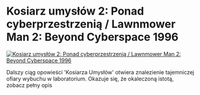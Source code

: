 Kosiarz umysłów 2: Ponad cyberprzestrzenią / Lawnmower Man 2: Beyond Cyberspace 1996 
=============
[![Kosiarz umysłów 2: Ponad cyberprzestrzenią / Lawnmower Man 2: Beyond Cyberspace 1996 ](http://vidos.pl/images/player.gif)](http://vidos.pl/kosiarz-umyslow-2-ponad-cyberprzestrzenia-lawnmower-man-2-beyond-cyberspace-1996)

 Dalszy ciąg opowieści 'Kosiarza Umysłów' otwiera znalezienie tajemniczej ofiary wybuchu w laboratorium. Okazuje się, że okaleczoną istotą, zobacz pełny opis
